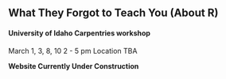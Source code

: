 ## What They Forgot to Teach You (About R)
#### University of Idaho Carpentries workshop

March 1, 3, 8, 10
2 - 5 pm
Location TBA

**Website Currently Under Construction**
